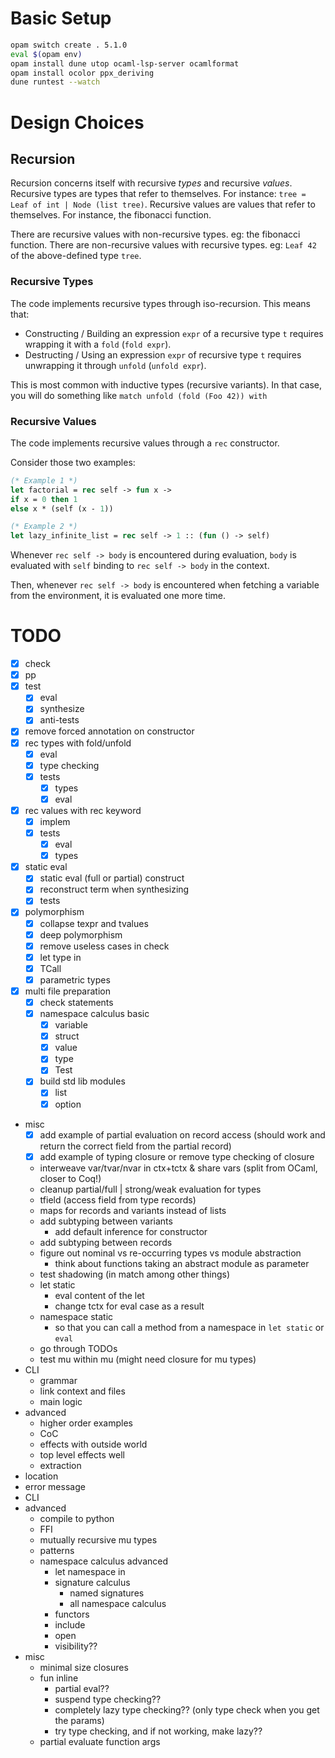 # Basic Setup

```sh
opam switch create . 5.1.0
eval $(opam env)
opam install dune utop ocaml-lsp-server ocamlformat
opam install ocolor ppx_deriving
dune runtest --watch
```

# Design Choices

## Recursion

Recursion concerns itself with recursive _types_ and recursive _values_.
Recursive types are types that refer to themselves. For instance: `tree = Leaf of int | Node (list tree)`.
Recursive values are values that refer to themselves. For instance, the fibonacci function.

There are recursive values with non-recursive types. eg: the fibonacci function.
There are non-recursive values with recursive types. eg: `Leaf 42` of the above-defined type `tree`.

### Recursive Types

The code implements recursive types through iso-recursion. This means that:
- Constructing / Building an expression `expr` of a recursive type `t` requires wrapping it with a `fold` (`fold expr`).
- Destructing / Using an expression `expr` of recursive type `t` requires unwrapping it through `unfold` (`unfold expr`).

This is most common with inductive types (recursive variants). In that case, you will do something like `match unfold (fold (Foo 42)) with`

### Recursive Values

The code implements recursive values through a `rec` constructor.

Consider those two examples:
```ocaml
(* Example 1 *)
let factorial = rec self -> fun x ->
if x = 0 then 1
else x * (self (x - 1))

(* Example 2 *)
let lazy_infinite_list = rec self -> 1 :: (fun () -> self)
```

Whenever `rec self -> body` is encountered during evaluation, `body` is evaluated with `self` binding to `rec self -> body` in the context.

Then, whenever `rec self -> body` is encountered when fetching a variable from the environment, it is evaluated one more time.


# TODO
- [X] check
- [X] pp
- [X] test
  - [X] eval
  - [X] synthesize
  - [X] anti-tests
- [X] remove forced annotation on constructor
- [X] rec types with fold/unfold
  - [X] eval
  - [X] type checking
  - [X] tests
    - [X] types
    - [X] eval
- [X] rec values with rec keyword
  - [X] implem
  - [X] tests
    - [X] eval
    - [X] types
- [X] static eval
  - [X] static eval (full or partial) construct
  - [X] reconstruct term when synthesizing
  - [X] tests
- [X] polymorphism
  - [X] collapse texpr and tvalues
  - [X] deep polymorphism
  - [X] remove useless cases in check
  - [X] let type in
  - [X] TCall
  - [X] parametric types
- [X] multi file preparation
  - [X] check statements
  - [X] namespace calculus basic
    - [X] variable
    - [X] struct
    - [X] value
    - [X] type
    - [X] Test
  - [X] build std lib modules
    - [X] list
    - [X] option
- misc
  - [X] add example of partial evaluation on record access (should work and return the correct field from the partial record)
  - [X] add example of typing closure or remove type checking of closure
  - interweave var/tvar/nvar in ctx+tctx & share vars (split from OCaml, closer to Coq!)
  - cleanup partial/full | strong/weak evaluation for types
  - tfield (access field from type records)
  - maps for records and variants instead of lists
  - add subtyping between variants
    - add default inference for constructor
  - add subtyping between records
  - figure out nominal vs re-occurring types vs module abstraction
    - think about functions taking an abstract module as parameter
  - test shadowing (in match among other things)
  - let static
    - eval content of the let
    - change tctx for eval case as a result
  - namespace static
    - so that you can call a method from a namespace in `let static` or `eval`
  - go through TODOs
  - test mu within mu (might need closure for mu types)
- CLI
  - grammar
  - link context and files
  - main logic
- advanced
  - higher order examples
  - CoC
  - effects with outside world
  - top level effects well
  - extraction
- location
- error message
- CLI
- advanced
  - compile to python
  - FFI
  - mutually recursive mu types
  - patterns
  - namespace calculus advanced
    - let namespace in
    - signature calculus
      - named signatures
      - all namespace calculus
    - functors
    - include
    - open
    - visibility??
- misc
  - minimal size closures
  - fun inline
    - partial eval??
    - suspend type checking??
    - completely lazy type checking?? (only type check when you get the params)
    - try type checking, and if not working, make lazy??
  - partial evaluate function args

